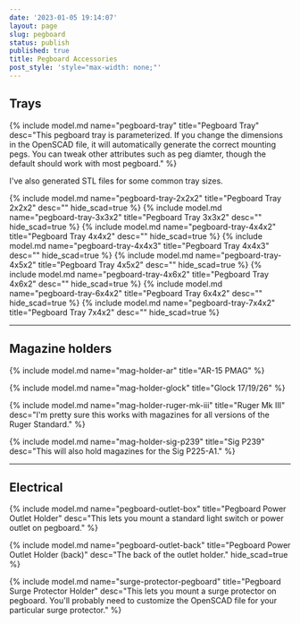 ```yaml
---
date: '2023-01-05 19:14:07'
layout: page
slug: pegboard
status: publish
published: true
title: Pegboard Accessories
post_style: 'style="max-width: none;"'
---
```


## Trays

{% include model.md name="pegboard-tray" title="Pegboard Tray" desc="This pegboard tray is parameterized. If you change the dimensions in the OpenSCAD file, it will automatically generate the correct mounting pegs. You can tweak other attributes such as peg diamter, though the default should work with most pegboard." %}

I've also generated STL files for some common tray sizes.

{% include model.md name="pegboard-tray-2x2x2" title="Pegboard Tray 2x2x2" desc="" hide_scad=true %}
{% include model.md name="pegboard-tray-3x3x2" title="Pegboard Tray 3x3x2" desc="" hide_scad=true %}
{% include model.md name="pegboard-tray-4x4x2" title="Pegboard Tray 4x4x2" desc="" hide_scad=true %}
{% include model.md name="pegboard-tray-4x4x3" title="Pegboard Tray 4x4x3" desc="" hide_scad=true %}
{% include model.md name="pegboard-tray-4x5x2" title="Pegboard Tray 4x5x2" desc="" hide_scad=true %}
{% include model.md name="pegboard-tray-4x6x2" title="Pegboard Tray 4x6x2" desc="" hide_scad=true %}
{% include model.md name="pegboard-tray-6x4x2" title="Pegboard Tray 6x4x2" desc="" hide_scad=true %}
{% include model.md name="pegboard-tray-7x4x2" title="Pegboard Tray 7x4x2" desc="" hide_scad=true %}

---

## Magazine holders

{% include model.md name="mag-holder-ar" title="AR-15 PMAG" %}

{% include model.md name="mag-holder-glock" title="Glock 17/19/26" %}

{% include model.md name="mag-holder-ruger-mk-iii" title="Ruger Mk III" desc="I'm pretty sure this works with magazines for all versions of the Ruger Standard." %}

{% include model.md name="mag-holder-sig-p239" title="Sig P239" desc="This will also hold magazines for the Sig P225-A1." %}

---

## Electrical

{% include model.md name="pegboard-outlet-box" title="Pegboard Power Outlet Holder" desc="This lets you mount a standard light switch or power outlet on pegboard." %}

{% include model.md name="pegboard-outlet-back" title="Pegboard Power Outlet Holder (back)" desc="The back of the outlet holder." hide_scad=true %}

{% include model.md name="surge-protector-pegboard" title="Pegboard Surge Protector Holder" desc="This lets you mount a surge protector on pegboard. You'll probably need to customize the OpenSCAD file for your particular surge protector." %}

